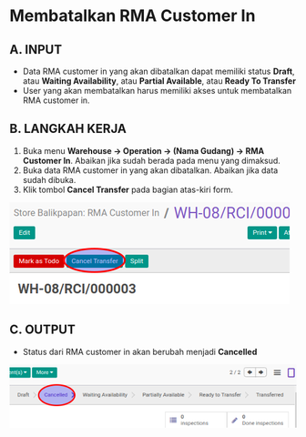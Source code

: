 # Membatalkan RMA Customer In

## A. INPUT

* Data RMA customer in yang akan dibatalkan dapat memiliki status **Draft**, atau **Waiting Availability**, atau **Partial Available**, atau **Ready To Transfer**
* User yang akan membatalkan harus memiliki akses untuk membatalkan RMA customer in.

## B. LANGKAH KERJA

1. Buka menu **Warehouse -> Operation -> (Nama Gudang) -> RMA Customer In**. Abaikan jika sudah berada
pada menu yang dimaksud.
2. Buka data RMA customer in yang akan dibatalkan. Abaikan jika data sudah dibuka.
3. Klik tombol **Cancel Transfer** pada bagian atas-kiri form.

![](../../img/rma-customer-in/tombol-cancel.png)

## C. OUTPUT

* Status dari RMA customer in akan berubah menjadi **Cancelled**

![](../../img/rma-customer-in/status-cancel.png)
